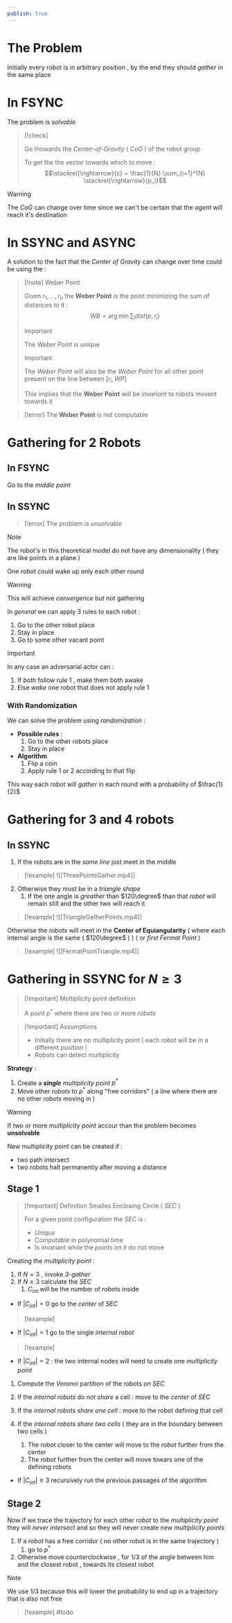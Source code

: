 ```yaml
---
publish: true
---
```

# The Problem

Initially every robot is in arbitrary position , by the end they should *gather* in the same place 
# In FSYNC

The problem is *solvable* 

>[!check] 
>
>Go thowards the *Center-of-Gravity* ( *CoG* ) of the robot group
>
>To get the the vector towards which to move :
>$$\stackrel{\rightarrow}{c} = \frac{1}{N} \sum_{i=1}^{N} \stackrel{\rightarrow}{p_i}$$  

>[!warning] 
>The *CoG* can change over time since we can't be certain that the *agent* will reach it's destination 

# In SSYNC and ASYNC

A solution to the fact that the *Center of Gravity* can change over time could be using the :

>[!note] Weber Point
>
>Given $r_1,\dots , r_n$ the **Weber Point** is the point minimizing the sum of distances to it :
$$WB = \arg \min \sum_i dist(p,r_i)$$
>
>>[!important]
>>
>>The *Weber Point* is unique
>
>>[!important]
>>
>>The *Weber Point* will also be the *Weber Point* for all other point present on the line between $[r_i,WP]$ 
>
>This implies that the **Weber Point** will be *invariant* to robots movent towards it 

>[!error] 
>The **Weber Point** is not computable 

# Gathering for 2 Robots

## In FSYNC

Go to the *middle point* 
## In SSYNC

>[!error] 
>The problem is *unsolvable*

>[!note] 
>The robot's in this theoretical model do not have any dimensionality ( they are like points in a plane )

One *robot* could wake up only each other round 
>[!warning] 
>This will achieve *convergence* but not gathering

In *general* we can apply $3$ rules to each robot : 
1. Go to the other robot place 
2. Stay in place 
3. Go to some other vacant point

>[!important] 
>In any case an adversarial actor can :
>1. If *both* follow rule $1$ , make them both awake
>2. Else *wake* one robot that does not apply rule $1$

### With Randomization

We can solve the problem using *randomization* :
+ **Possible rules** :
	1. Go to the other robots place 
	2. Stay in place 
+ **Algorithm**
	1. Flip a coin
	2. Apply rule $1$ or $2$ according to that flip 

This way each robot will *gather* in each round with a probability of $\frac{1}{2}$ 
# Gathering for 3 and 4 robots

## In SSYNC

1. If the robots are in the *same line* just meet in the middle 
>[!example] 
>![[ThreePointsGather.mp4]]

2. Otherwise they must be in a *triangle shape*
	1. If the one angle is *greather* than $120\degree$ than that *robot* will remain still and the other two will reach it 
>[!example] 
>![[TriangleGatherPoints.mp4]]

Otherwise the *robots* will meet in the **Center of Equiangularity** ( where each internal angle is the same ( $120\degree$ ) ) ( or *first Fermat Point* )

>[!example] 
>![[FermatPointTriangle.mp4]]

# Gathering in SSYNC for $N\ge3$

>[!important] Moltiplicity point definition
>
>A point $p^*$ where there are two or more *robots* 
>

>[!important] Assumptions
>
>+ Initially there are no multiplicity point ( each *robot* will be in a different position )
>+ *Robots* can detect multiplicity 
>

**Strategy** : 
1. Create a ***single*** *multiplicity point* $p^*$ 
2. Move other *robots* to $p^*$ along "free corridors" ( a line where there are no other *robots* moving in )

>[!warning] 
>If two or more *multiplicity point* accour than the problem becomes **unsolvable** 
>
>New multiplicity point can be created if : 
>+ two path intersect
>+ two robots halt permanently after moving a distance 

## Stage 1

>[!important] Definition Smalles Enclosing Circle ( *SEC* )
>
>For a given point configuration the *SEC* is : 
>+ *Unique*
>+ Computable in polynomial time
>+ Is invariant while the *points on it* do not move

Creating the *multiplicity point* : 
1. If $N=3$ , invoke *3-gather*
2. If $N \ge 3$ calculate the *SEC* 
	1. $C_{int}$ will be the number of *robots* inside
	
+ If $|C_{int}| = 0$ go to the *center* of *SEC*
>[!example] 
+ If $|C_{int}| = 1$ go to the single *internal robot*
>[!example] 
+ If $|C_{int}| = 2$ : the two internal nodes will need to create one *multiplicity point*

1. Compute the *Voronoi* partition of the robots *on SEC*

2. If the *internal robots* do *not share* a cell : move to the *center* of *SEC*

3. If the *internal robots* *share* *one* *cell* : move to the robot defining that cell

4. If the *internal robots* *share two cells* ( they are in the boundary between two cells ) 
	1. The robot closer to the center will move to the *robot* further from the center
	2. The robot further from the center will move towars one of the defining robots 

+ If $|C_{int}|\ge3$ recursively run the previous passages of the algorithm

## Stage 2

Now if we trace the trajectory for each other *robot* to the *multiplicity point* they will *never intersect* and so they will never create new *multiplicity points* 

1. If a *robot* has a free corridor ( no other robot is in the same trajectory ) 
	1. go to $p^*$
2. Otherwise move counterclockwise , for $1/3$ of the angle between him and the closest robot , towards its closest robot

>[!note] 
>We use $1/3$ because this will lower the probability to end up in a trajectory that is also not free

>[!example] 
>#todo

